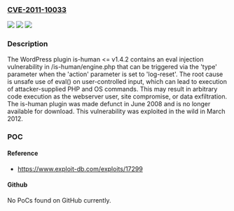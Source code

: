 ### [CVE-2011-10033](https://cve.mitre.org/cgi-bin/cvename.cgi?name=CVE-2011-10033)
![](https://img.shields.io/static/v1?label=Product&message=is-human%20WordPress%20Plugin&color=blue)
![](https://img.shields.io/static/v1?label=Version&message=*%20&color=brightgreen)
![](https://img.shields.io/static/v1?label=Vulnerability&message=CWE-95%20Improper%20Neutralization%20of%20Directives%20in%20Dynamically%20Evaluated%20Code%20('Eval%20Injection')&color=brightgreen)

### Description

The WordPress plugin is-human <= v1.4.2 contains an eval injection vulnerability in /is-human/engine.php that can be triggered via the 'type' parameter when the 'action' parameter is set to 'log-reset'. The root cause is unsafe use of eval() on user-controlled input, which can lead to execution of attacker-supplied PHP and OS commands. This may result in arbitrary code execution as the webserver user, site compromise, or data exfiltration. The is-human plugin was made defunct in June 2008 and is no longer available for download. This vulnerability was exploited in the wild in March 2012.

### POC

#### Reference
- https://www.exploit-db.com/exploits/17299

#### Github
No PoCs found on GitHub currently.

